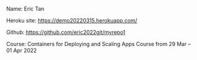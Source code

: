 Name: Eric Tan

Heroku site: https://demo20220315.herokuapp.com/

Github: https://github.com/eric2022git/myrepo1

Course: Containers for Deploying and Scaling Apps Course from 29 Mar – 01 Apr 2022
